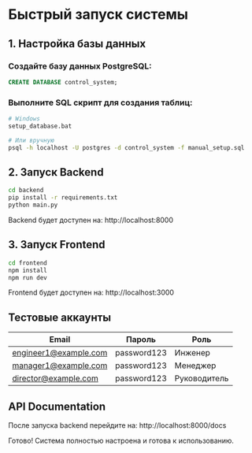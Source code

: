 # Быстрый запуск системы

## 1. Настройка базы данных

### Создайте базу данных PostgreSQL:
```sql
CREATE DATABASE control_system;
```

### Выполните SQL скрипт для создания таблиц:
```bash
# Windows
setup_database.bat

# Или вручную
psql -h localhost -U postgres -d control_system -f manual_setup.sql
```

## 2. Запуск Backend

```bash
cd backend
pip install -r requirements.txt
python main.py
```

Backend будет доступен на: http://localhost:8000

## 3. Запуск Frontend

```bash
cd frontend
npm install
npm run dev
```

Frontend будет доступен на: http://localhost:3000

## Тестовые аккаунты

| Email | Пароль | Роль |
|-------|--------|------|
| engineer1@example.com | password123 | Инженер |
| manager1@example.com | password123 | Менеджер |
| director@example.com | password123 | Руководитель |

## API Documentation

После запуска backend перейдите на: http://localhost:8000/docs

Готово! Система полностью настроена и готова к использованию.
